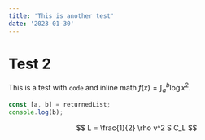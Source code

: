 ```yaml
---
title: 'This is another test'
date: '2023-01-30'
---
```


# Test 2

This is a test with `code` and $\text{inline math } f\left(x\right)=\int_a^b\log x^2$.

```javascript
const [a, b] = returnedList;
console.log(b);
```

$$
L = \frac{1}{2} \rho v^2 S C_L
$$